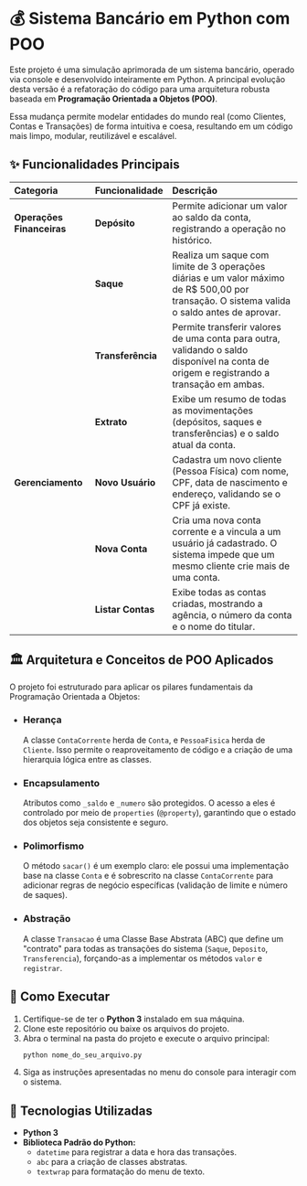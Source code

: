 # 💰 Sistema Bancário em Python com POO

Este projeto é uma simulação aprimorada de um sistema bancário, operado via console e desenvolvido inteiramente em Python. A principal evolução desta versão é a refatoração do código para uma arquitetura robusta baseada em **Programação Orientada a Objetos (POO)**.

Essa mudança permite modelar entidades do mundo real (como Clientes, Contas e Transações) de forma intuitiva e coesa, resultando em um código mais limpo, modular, reutilizável e escalável.

## ✨ Funcionalidades Principais

| Categoria | Funcionalidade | Descrição |
| :--- | :--- | :--- |
| **Operações Financeiras** | **Depósito** | Permite adicionar um valor ao saldo da conta, registrando a operação no histórico. |
| | **Saque** | Realiza um saque com limite de 3 operações diárias e um valor máximo de R$ 500,00 por transação. O sistema valida o saldo antes de aprovar. |
| | **Transferência** | Permite transferir valores de uma conta para outra, validando o saldo disponível na conta de origem e registrando a transação em ambas. |
| | **Extrato** | Exibe um resumo de todas as movimentações (depósitos, saques e transferências) e o saldo atual da conta. |
| **Gerenciamento** | **Novo Usuário** | Cadastra um novo cliente (Pessoa Física) com nome, CPF, data de nascimento e endereço, validando se o CPF já existe. |
| | **Nova Conta** | Cria uma nova conta corrente e a vincula a um usuário já cadastrado. O sistema impede que um mesmo cliente crie mais de uma conta. |
| | **Listar Contas** | Exibe todas as contas criadas, mostrando a agência, o número da conta e o nome do titular. |

## 🏛️ Arquitetura e Conceitos de POO Aplicados

O projeto foi estruturado para aplicar os pilares fundamentais da Programação Orientada a Objetos:

* ### Herança
    A classe `ContaCorrente` herda de `Conta`, e `PessoaFisica` herda de `Cliente`. Isso permite o reaproveitamento de código e a criação de uma hierarquia lógica entre as classes.

* ### Encapsulamento
    Atributos como `_saldo` e `_numero` são protegidos. O acesso a eles é controlado por meio de `properties` (`@property`), garantindo que o estado dos objetos seja consistente e seguro.

* ### Polimorfismo
    O método `sacar()` é um exemplo claro: ele possui uma implementação base na classe `Conta` e é sobrescrito na classe `ContaCorrente` para adicionar regras de negócio específicas (validação de limite e número de saques).

* ### Abstração
    A classe `Transacao` é uma Classe Base Abstrata (ABC) que define um "contrato" para todas as transações do sistema (`Saque`, `Deposito`, `Transferencia`), forçando-as a implementar os métodos `valor` e `registrar`.

## 🚀 Como Executar

1.  Certifique-se de ter o **Python 3** instalado em sua máquina.
2.  Clone este repositório ou baixe os arquivos do projeto.
3.  Abra o terminal na pasta do projeto e execute o arquivo principal:
    ```bash
    python nome_do_seu_arquivo.py
    ```
4.  Siga as instruções apresentadas no menu do console para interagir com o sistema.

## 🔧 Tecnologias Utilizadas

* **Python 3**
* **Biblioteca Padrão do Python:**
    * `datetime` para registrar a data e hora das transações.
    * `abc` para a criação de classes abstratas.
    * `textwrap` para formatação do menu de texto.
